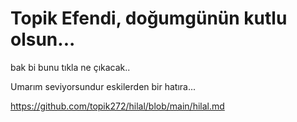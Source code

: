 # Topik Efendi, doğumgünün kutlu olsun...

bak bi bunu tıkla ne çıkacak..

Umarım seviyorsundur eskilerden bir hatıra...


https://github.com/topik272/hilal/blob/main/hilal.md
